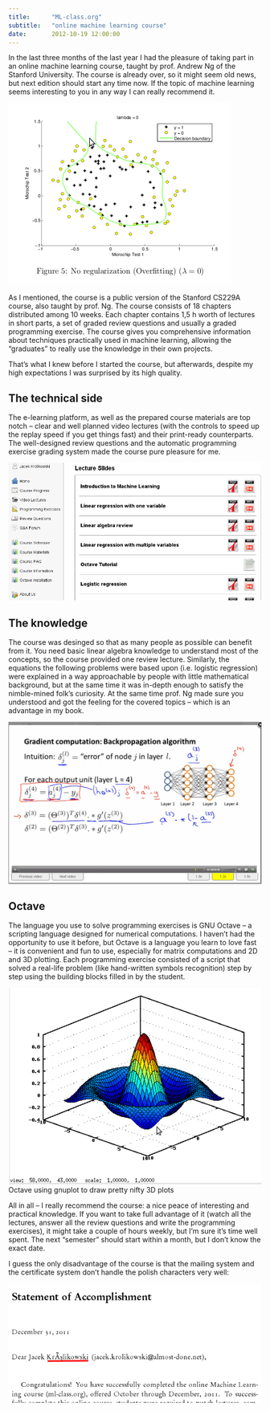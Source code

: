 ```yaml
---
title:      "ML-class.org"
subtitle:   "online machine learning course"
date:       2012-10-19 12:00:00
---
```


In the last three months of the last year I had the pleasure of taking part in an online machine learning course, taught by prof. Andrew Ng of the Stanford University. The course is already over, so it might seem old news, but next edition should start any time now. If the topic of machine learning seems interesting to you in any way I can really recommend it.

![overfitting the data](/img/ml-class/overfitting.png "overfitting the data")

As I mentioned, the course is a public version of the  Stanford CS229A course, also taught by prof. Ng. The course consists of 18 chapters distributed among 10 weeks. Each chapter contains 1,5 h worth of lectures in short parts, a set of graded review questions and usually a graded programming exercise. The course gives you comprehensive information about techniques practically used in machine learning, allowing the “graduates” to really use the knowledge in their own projects.

That’s what I knew before I started the course, but afterwards, despite my high expectations I was surprised by its high quality.

## The technical side

The e-learning platform, as well as the prepared course materials are top notch – clear and well planned video lectures (with the controls to speed up the replay speed if you get things fast) and their print-ready counterparts. The well-designed review questions and the automatic programming exercise grading system made the course pure pleasure for me.

![lecture slides](/img/ml-class/MachineLearning0.png)

## The knowledge

The course was desinged so that as many people as possible can benefit from it. You need basic linear algebra knowledge to understand most of the concepts, so the course provided one review lecture. Similarly, the equations the following problems were based upon (i.e. logistic regression) were explained in a way approachable by people with little mathematical background, but at the same time it was in-depth enough to satisfy the nimble-mined folk’s curiosity. At the same time prof. Ng made sure you understood and got the feeling for the covered topics – which is an advantage in my book.

![neural network](/img/ml-class/NN.png)

## Octave

The language you use to solve programming exercises is GNU Octave – a scripting language designed for numerical computations. I haven’t had the opportunity to use it before, but Octave is a language you learn to love fast – it is convenient and fun to use, especially for matrix computations and 2D and 3D plotting. Each programming exercise consisted of a script that solved a real-life problem (like hand-written symbols recognition) step by step using the building blocks filled in by the student.

![sombrero plot](/img/ml-class/sombrero.png "Octave using gnuplot to draw pretty nifty 3D plots")
Octave using gnuplot to draw pretty nifty 3D plots

All in all – I really recommend the course: a nice peace of interesting and practical knowledge. If you want to take full advantage of it (watch all the lectures, answer all the review questions and write the programming exercises), it might take a couple of hours weekly, but I’m sure it’s time well spent. The next “semester” should start within a month, but I don’t know the exact date.

I guess the only disadvantage of the course is that the mailing system and the certificate system don’t handle the polish characters very well:

![Jacek Who](/img/ml-class/82208.pdf.png)

